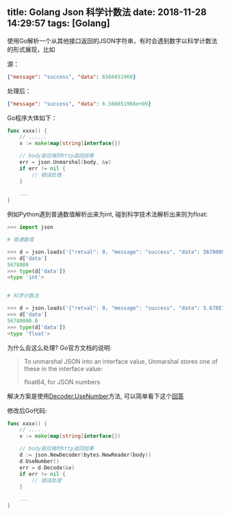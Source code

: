 title: Golang Json 科学计数法
date: 2018-11-28 14:29:57
tags: [Golang]
---

使用Go解析一个从其他接口返回的JSON字符串，有时会遇到数字以科学计数法的形式展现，比如

源：

```json
{"message": "success", "data": 6566651968}
```

处理后：

```json
{"message": "success", "data": 6.566651968e+09}
```
<!-- more -->
Go程序大体如下：

```go
func xxxx() {
    // ......
    v := make(map[string]interface{})

    // body是后端的http返回结果
    err = json.Unmarshal(body, &v)
    if err != nil {
        // 错误处理
    }
    
    ...
}
```

例如Python遇到普通数值解析出来为int, 碰到科学技术法解析出来则为float:

```python
>>> import json

# 普通数值

>>> d = json.loads('{"retval": 0, "message": "success", "data": 5678000}')
>>> d['data']
5678000
>>> type(d['data'])
<type 'int'>


# 科学计数法

>>> d = json.loads('{"retval": 0, "message": "success", "data": 5.678E7}')
>>> d['data']
56780000.0
>>> type(d['data'])
<type 'float'>
```

为什么会这么处理? Go官方文档的说明:

>To unmarshal JSON into an interface value, Unmarshal stores one of these in the interface value:
>
>float64, for JSON numbers

解决方案是使用[Decoder.UseNumber](https://golang.org/pkg/encoding/json/#Decoder.UseNumber)方法, 可以简单看下这个[回答](https://stackoverflow.com/questions/22343083/json-marshaling-with-long-numbers-in-golang-gives-floating-point-number)

修改后Go代码:

```go
func xxxx() {
    // ......
    v := make(map[string]interface{})

    // body是后端的http返回结果
    d := json.NewDecoder(bytes.NewReader(body))
    d.UseNumber()
    err = d.Decode(&v)
    if err != nil {
        // 错误处理
    }

    ...
}
```